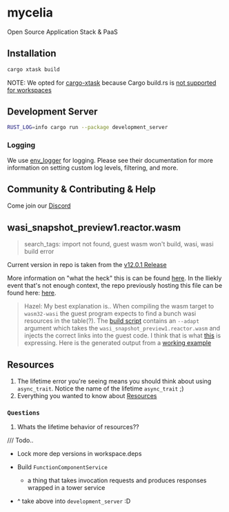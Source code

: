 # mycelia

Open Source Application Stack &amp; PaaS

## Installation

```sh
cargo xtask build
```

NOTE: We opted for [cargo-xtask](https://github.com/matklad/cargo-xtask) because Cargo build.rs is [not supported for workspaces](https://github.com/rust-lang/cargo/issues/8732#issuecomment-950252765)

## Development Server

```sh
RUST_LOG=info cargo run --package development_server
```

### Logging

We use [env_logger](https://docs.rs/env_logger/0.10.0/env_logger/) for logging. Please see their documentation for more information on setting custom log levels, filtering, and more.
## Community & Contributing & Help

Come join our [Discord](https://discord.gg/hKMtmdMJ)

## wasi_snapshot_preview1.reactor.wasm

> search_tags: import not found, guest wasm won't build, wasi, wasi build error

Current version in repo is taken from the [v12.0.1 Release](https://github.com/bytecodealliance/wasmtime/releases/tag/v12.0.1)

More information on "what the heck" this is can be found [here](https://github.com/bytecodealliance/wasmtime/tree/main/crates/wasi-preview1-component-adapter).
In the lliekly event that's not enough context, the repo previously hosting this file can be found here: [here](https://github.com/bytecodealliance/preview2-prototyping).

> Hazel: My best explanation is.. When compiling the wasm target to `wasm32-wasi` the guest
> program expects to find a bunch wasi resources in the table(?). The [build script](guests/function/Makefile) contains an `--adapt` argument which takes the `wasi_snapshot_preview1.reactor.wasm` and injects the correct links into the guest code. I think that is what [this](https://github.com/bytecodealliance/preview2-prototyping/blob/1af2a12699ea86449d3ba1f74b5df254f16faadc/crates/wasi-preview1-component-adapter/README.md?plain=1#L47) is expressing. Here is the generated output from a [working example](https://gist.github.com/SuddenlyHazel/bf0ce95f5753c70fd72cc0937066e569)

## Resources

1. The lifetime error you're seeing means you should think about using `async_trait`. Notice the name of the lifetime `async_trait` ;)
2. Everything you wanted to know about [Resources](https://github.com/bytecodealliance/wasmtime/blob/432b5471ec4bf6d51173def284cd418be6849a49/crates/wasmtime/src/component/resources.rs#L281)

### `Questions`

1. Whats the lifetime behavior of resources??

/// Todo..

- Lock more dep versions in workspace.deps

- Build `FunctionComponentService`
  - a thing that takes invocation requests and produces responses
    wrapped in a tower service
- ^ take above into `development_server` :D
